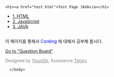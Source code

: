 <!DOCTYPE html>
<html lang="en" dir="ltr">
  <head>
    <meta charset="utf-8">
    <title>testPage</title>

<link rel="stylesheet" href="scene.css">
  </head>

  <body>

    <h1><a href="test.html">Test Page JAVA</a></h1>
<div id="page">
  <div id="menuBox">
    <div class="menu">
      <ul>
        <li> <a href="html.html">1. HTML</a></li>
        <li> <a href="javaScript.html">2. JavaScript</a></li>
        <li> <a href="java.html">3. JAVA</a></li>
        </ul>
      </div>
      </div>
      <div id="body">
        <div id="contents">
        <div class="title">
          <h2> </h2>
        </div>
      <div class="show">
        <p>이 페이지를 통해서 <span style="color: blue;">Cording</span> 에 대해서 공부해 봅시다.</p>
        </div>
      </div>
      <div id="foot">
        <div class="question">
            <a href="question.html"> Go to "Question Board" </a>
          </div>
          <div class="design">
              <p style="color:gray">Designed by <u><a href="younsili.tstory.com" target="blank" style="color:gray;">YounSili</u></a>,
                Assistance <u><a href="tstory.com" target="blank" style="color:gray;"> Tstory</u></a></p>
          </div>
        </div>
      </div>
</div>

      </body>

</html>
